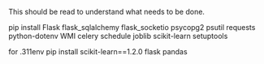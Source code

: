 This should be read to understand what needs to be done.

pip install Flask flask_sqlalchemy flask_socketio psycopg2 psutil requests python-dotenv WMI celery schedule joblib scikit-learn setuptools

for .311env
pip install scikit-learn==1.2.0 flask pandas